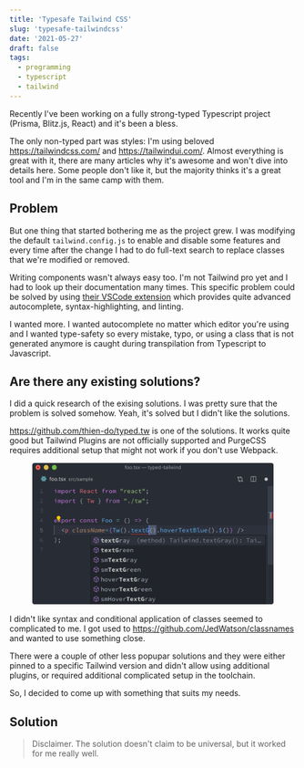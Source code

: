 ```yaml
---
title: 'Typesafe Tailwind CSS'
slug: 'typesafe-tailwindcss'
date: '2021-05-27'
draft: false
tags:
  - programming
  - typescript
  - tailwind
---
```


Recently I've been working on a fully strong-typed Typescript project (Prisma, Blitz.js, React) and it's been a bless.

The only non-typed part was styles: I'm using beloved https://tailwindcss.com/ and https://tailwindui.com/. Almost everything is great with it, there are many articles why it's awesome and won't dive into details here. Some people don't like it, but the majority thinks it's a great tool and I'm in the same camp with them.

## Problem

But one thing that started bothering me as the project grew. I was modifying the default `tailwind.config.js` to enable and disable some features and every time after the change I had to do full-text search to replace classes that we're modified or removed.

Writing components wasn't always easy too. I'm not Tailwind pro yet and I had to look up their documentation many times. This specific problem could be solved by using [their VSCode extension](https://marketplace.visualstudio.com/items?itemName=bradlc.vscode-tailwindcss) which provides quite advanced autocomplete, syntax-highlighting, and linting.

I wanted more. I wanted autocomplete no matter which editor you're using and I wanted type-safety so every mistake, typo, or using a class that is not generated anymore is caught during transpilation from Typescript to Javascript.

## Are there any existing solutions?

I did a quick research of the exising solutions. I was pretty sure that the problem is solved somehow. Yeah, it's solved but I didn't like the solutions.

https://github.com/thien-do/typed.tw is one of the solutions. It works quite good but Tailwind Plugins are not officially supported and PurgeCSS requires additional setup that might not work if you don't use Webpack.

<figure>
    <img src="./typed-tw.png" title="Typed.tw example">
</figure>

I didn't like syntax and conditional application of classes seemed to complicated to me. I got used to https://github.com/JedWatson/classnames and wanted to use something close.

There were a couple of other less popupar solutions and they were either pinned to a specific Tailwind version and didn't allow using additional plugins, or required additional complicated setup in the toolchain.

So, I decided to come up with something that suits my needs.

## Solution

> Disclaimer. The solution doesn't claim to be universal, but it worked for me really well.
